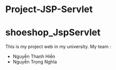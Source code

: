 # Project-JSP-Servlet
# shoeshop_JspServlet
This is my project web in my university.
My team : 
+ Nguyễn Thanh Hiền
+ Nguyễn Trọng Nghĩa
  

